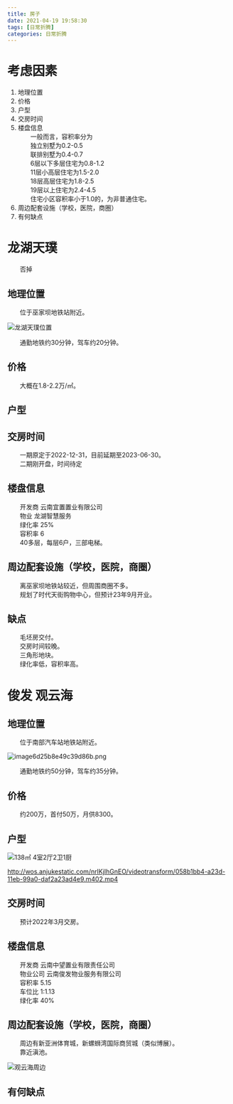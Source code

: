```yaml
---
title: 房子
date: 2021-04-19 19:58:30
tags: [日常折腾]
categories: 日常折腾
---
```

# 考虑因素
1. 地理位置
2. 价格
3. 户型
4. 交房时间
5. 楼盘信息  
&emsp;&emsp;一般而言，容积率分为  
&emsp;&emsp;独立别墅为0.2-0.5  
&emsp;&emsp;联排别墅为0.4-0.7  
&emsp;&emsp;6层以下多层住宅为0.8-1.2  
&emsp;&emsp;11层小高层住宅为1.5-2.0  
&emsp;&emsp;18层高层住宅为1.8-2.5  
&emsp;&emsp;19层以上住宅为2.4-4.5  
&emsp;&emsp;住宅小区容积率小于1.0的，为非普通住宅。
6. 周边配套设施（学校，医院，商圈）
7. 有何缺点

# 龙湖天璞
&emsp;&emsp;否掉
## 地理位置
&emsp;&emsp;位于巫家坝地铁站附近。

![龙湖天璞位置](https://pic.lufer.cc/images/2021/04/20/image.png)

&emsp;&emsp;通勤地铁约30分钟，驾车约20分钟。
## 价格
&emsp;&emsp;大概在1.8-2.2万/㎡。
## 户型

## 交房时间
&emsp;&emsp;一期原定于2022-12-31，目前延期至2023-06-30。  
&emsp;&emsp;二期刚开盘，时间待定
## 楼盘信息
&emsp;&emsp;开发商  云南宜置置业有限公司    
&emsp;&emsp;物业 龙湖智慧服务  
&emsp;&emsp;绿化率 25%  
&emsp;&emsp;容积率 6  
&emsp;&emsp;40多层，每层6户，三部电梯。
## 周边配套设施（学校，医院，商圈）
&emsp;&emsp;离巫家坝地铁站较近，但周围商圈不多。  
&emsp;&emsp;规划了时代天街购物中心，但预计23年9月开业。

## 缺点 
&emsp;&emsp;毛坯房交付。  
&emsp;&emsp;交房时间较晚。  
&emsp;&emsp;三角形地块。  
&emsp;&emsp;绿化率低，容积率高。
# 俊发 观云海
## 地理位置
&emsp;&emsp;位于南部汽车站地铁站附近。

![image6d25b8e49c39d86b.png](https://pic.lufer.cc/images/2021/04/20/image6d25b8e49c39d86b.png)

&emsp;&emsp;通勤地铁约50分钟，驾车约35分钟。
## 价格
&emsp;&emsp;约200万，首付50万，月供8300。
## 户型
![138㎡ 4室2厅2卫1厨](https://pic.lufer.cc/images/2021/04/21/image3cc52cdc167e58b1.png)

http://wos.anjukestatic.com/nrlKjIhGnEO/videotransform/058b1bb4-a23d-11eb-99a0-daf2a23ad4e9.m402.mp4

## 交房时间
&emsp;&emsp;预计2022年3月交房。
## 楼盘信息
&emsp;&emsp;开发商 云南中望置业有限责任公司  
&emsp;&emsp;物业公司 云南俊发物业服务有限公司   
&emsp;&emsp;容积率 5.15  
&emsp;&emsp;车位比 1:1.13  
&emsp;&emsp;绿化率 40%
## 周边配套设施（学校，医院，商圈）
&emsp;&emsp;周边有新亚洲体育城，新螺蛳湾国际商贸城（类似博展）。  
&emsp;&emsp;靠近滇池。  

![观云海周边](https://pic.lufer.cc/images/2021/04/21/imagedc6d0316e1610d80.png)

## 有何缺点

